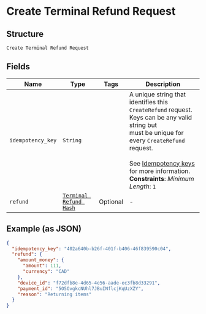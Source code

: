 
# Create Terminal Refund Request

## Structure

`Create Terminal Refund Request`

## Fields

| Name | Type | Tags | Description |
|  --- | --- | --- | --- |
| `idempotency_key` | `String` |  | A unique string that identifies this `CreateRefund` request. Keys can be any valid string but<br>must be unique for every `CreateRefund` request.<br><br>See [Idempotency keys](https://developer.squareup.com/docs/basics/api101/idempotency) for more information.<br>**Constraints**: *Minimum Length*: `1` |
| `refund` | [`Terminal Refund Hash`](/doc/models/terminal-refund.md) | Optional | - |

## Example (as JSON)

```json
{
  "idempotency_key": "402a640b-b26f-401f-b406-46f839590c04",
  "refund": {
    "amount_money": {
      "amount": 111,
      "currency": "CAD"
    },
    "device_id": "f72dfb8e-4d65-4e56-aade-ec3fb8d33291",
    "payment_id": "5O5OvgkcNUhl7JBuINflcjKqUzXZY",
    "reason": "Returning items"
  }
}
```

